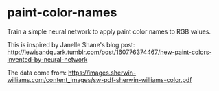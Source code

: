 # paint-color-names
Train a simple neural network to apply paint color names to RGB values.

This is inspired by Janelle Shane's blog post:
http://lewisandquark.tumblr.com/post/160776374467/new-paint-colors-invented-by-neural-network

The data come from: https://images.sherwin-williams.com/content_images/sw-pdf-sherwin-williams-color.pdf
